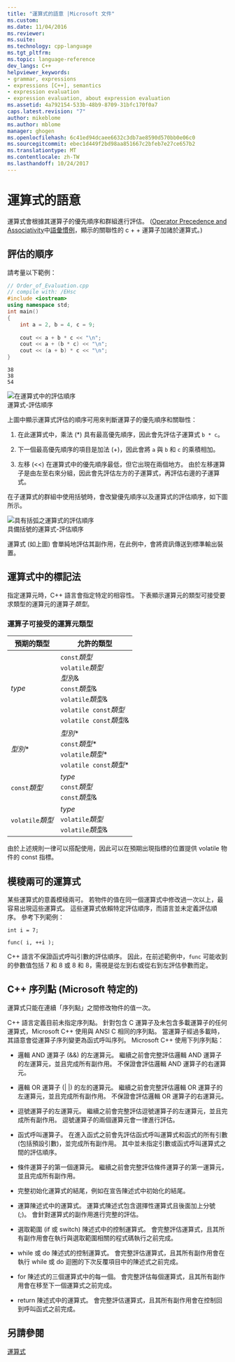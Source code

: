 ```yaml
---
title: "運算式的語意 |Microsoft 文件"
ms.custom: 
ms.date: 11/04/2016
ms.reviewer: 
ms.suite: 
ms.technology: cpp-language
ms.tgt_pltfrm: 
ms.topic: language-reference
dev_langs: C++
helpviewer_keywords:
- grammar, expressions
- expressions [C++], semantics
- expression evaluation
- expression evaluation, about expression evaluation
ms.assetid: 4a792154-533b-48b9-8709-31bfc170f0a7
caps.latest.revision: "7"
author: mikeblome
ms.author: mblome
manager: ghogen
ms.openlocfilehash: 6c41ed94dcaee6632c3db7ae8590d570bb0e06c0
ms.sourcegitcommit: ebec1d449f2bd98aa851667c2bfeb7e27ce657b2
ms.translationtype: MT
ms.contentlocale: zh-TW
ms.lasthandoff: 10/24/2017
---
```

# <a name="semantics-of-expressions"></a>運算式的語意
運算式會根據其運算子的優先順序和群組進行評估。 ([Operator Precedence and Associativity](../cpp/cpp-built-in-operators-precedence-and-associativity.md)中[語彙慣例](../cpp/lexical-conventions.md)，顯示的關聯性的 c + + 運算子加諸於運算式。)  
  
## <a name="order-of-evaluation"></a>評估的順序  
 請考量以下範例：  
  
```cpp  
// Order_of_Evaluation.cpp  
// compile with: /EHsc  
#include <iostream>  
using namespace std;  
int main()  
{  
    int a = 2, b = 4, c = 9;  
  
    cout << a + b * c << "\n";  
    cout << a + (b * c) << "\n";  
    cout << (a + b) * c << "\n";  
}  
```  
  
```Output  
38  
38  
54  
```  
  
 ![在運算式中的評估順序](../cpp/media/vc38zv1.gif "vc38ZV1")  
運算式-評估順序  
  
 上圖中顯示運算式評估的順序可用來判斷運算子的優先順序和關聯性：  
  
1.  在此運算式中，乘法 (*) 具有最高優先順序，因此會先評估子運算式 `b * c`。  
  
2.  下一個最高優先順序的項目是加法 (+)，因此會將 `a` 與 `b` 和 `c` 的乘積相加。  
  
3.  左移 (<<) 在運算式中的優先順序最低，但它出現在兩個地方。 由於左移運算子是由左至右來分組，因此會先評估左方的子運算式，再評估右邊的子運算式。  
  
 在子運算式的群組中使用括號時，會改變優先順序以及運算式的評估順序，如下圖所示。  
  
 ![具有括弧之運算式的評估順序](../cpp/media/vc38zv2.gif "vc38ZV2")  
具備括號的運算式-評估順序  
  
 運算式 (如上圖) 會單純地評估其副作用，在此例中，會將資訊傳送到標準輸出裝置。  
  
## <a name="notation-in-expressions"></a>運算式中的標記法  
 指定運算元時，C++ 語言會指定特定的相容性。 下表顯示運算元的類型可接受要求類型的運算元的運算子*類型*。  
  
### <a name="operand-types-acceptable-to-operators"></a>運算子可接受的運算元類型  
  
|預期的類型|允許的類型|  
|-------------------|-------------------|  
|*type*|`const`*類型*<br /> `volatile`*類型*<br /> *型別*&<br /> `const`*類型*&<br /> `volatile`*類型*&<br /> `volatile const`*類型*<br /> `volatile const`*類型*&|  
|*型別*\*|*型別*\*<br /> `const`*類型*\*<br /> `volatile`*類型*\*<br /> `volatile const`*類型*\*|  
|`const`*類型*|*type*<br /> `const`*類型*<br />`const`*類型*&|  
|`volatile`*類型*|*type*<br /> `volatile`*類型*<br /> `volatile`*類型*&|  
  
 由於上述規則一律可以搭配使用，因此可以在預期出現指標的位置提供 volatile 物件的 const 指標。  
  
## <a name="ambiguous-expressions"></a>模稜兩可的運算式  
 某些運算式的意義模稜兩可。 若物件的值在同一個運算式中修改過一次以上，最容易出現這些運算式。 這些運算式依賴特定評估順序，而語言並未定義評估順序。 參考下列範例：  
  
```  
int i = 7;  
  
func( i, ++i );  
```  
  
 C++ 語言不保證函式呼叫引數的評估順序。 因此，在前述範例中，`func` 可能收到的參數值包括 7 和 8 或 8 和 8，需視是從左到右或從右到左評估參數而定。  
  
## <a name="c-sequence-points-microsoft-specific"></a>C++ 序列點 (Microsoft 特定的)  
 運算式只能在連續「序列點」之間修改物件的值一次。  
  
 C++ 語言定義目前未指定序列點。 針對包含 C 運算子及未包含多載運算子的任何運算式，Microsoft C++ 使用與 ANSI C 相同的序列點。 當運算子經過多載時，其語意會從運算子序列變更為函式呼叫序列。 Microsoft C++ 使用下列序列點：  
  
-   邏輯 AND 運算子 (&&) 的左運算元。 繼續之前會完整評估邏輯 AND 運算子的左運算元，並且完成所有副作用。 不保證會評估邏輯 AND 運算子的右運算元。  
  
-   邏輯 OR 運算子 (&#124; &#124;) 的左的運算元。 繼續之前會完整評估邏輯 OR 運算子的左運算元，並且完成所有副作用。 不保證會評估邏輯 OR 運算子的右運算元。  
  
-   逗號運算子的左運算元。 繼續之前會完整評估逗號運算子的左運算元，並且完成所有副作用。 逗號運算子的兩個運算元會一律進行評估。  
  
-   函式呼叫運算子。 在進入函式之前會先評估函式呼叫運算式和函式的所有引數 (包括預設引數)，並完成所有副作用。 其中並未指定引數或函式呼叫運算式之間的評估順序。  
  
-   條件運算子的第一個運算元。 繼續之前會完整評估條件運算子的第一運算元，並且完成所有副作用。  
  
-   完整初始化運算式的結尾，例如在宣告陳述式中初始化的結尾。  
  
-   運算陳述式中的運算式。 運算式陳述式包含選擇性運算式且後面加上分號 (;)。 會針對運算式的副作用進行完整的評估。  
  
-   選取範圍 (if 或 switch) 陳述式中的控制運算式。 會完整評估運算式，且其所有副作用會在執行與選取範圍相關的程式碼執行之前完成。  
  
-   while 或 do 陳述式的控制運算式。 會完整評估運算式，且其所有副作用會在執行 while 或 do 迴圈的下次反覆項目中的陳述式之前完成。  
  
-   for 陳述式的三個運算式中的每一個。 會完整評估每個運算式，且其所有副作用會在移至下一個運算式之前完成。  
  
-   return 陳述式中的運算式。 會完整評估運算式，且其所有副作用會在控制回到呼叫函式之前完成。  
  
## <a name="see-also"></a>另請參閱  
 [運算式](../cpp/expressions-cpp.md)